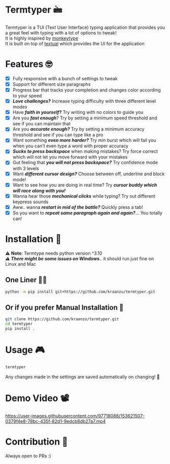 # Termtyper 🖮
Termtyper is a TUI (Text User Interface) typing application that provides you a great feel with typing with a lot of options to tweak!</br>
It is highly inspired by [monkeytype](https://monkeytype.com/)</br>
It is built on top of [textual](https://github.com/Textualize/textual) which provides the UI for the application

# Features 🤓

- [x] Fully responsive with a bunch of settings to tweak
- [x] Support for different size paragraphs
- [x] Progress bar that tracks your completion and changes color according to your speed
- [x] ***Love challenges?*** Increase typing difficulty with three different level modes 
- [x] Have ***faith in yourself?*** Try writing with no colors to guide you
- [x] Are you ***fast enough***? Try by setting a minimum speed threshold and see if you can maintain that
- [x] Are you ***accurate enough?*** Try by setting a minimum accuracy threshold and see if you can type like a pro
- [x] Want something ***even more harder?*** Try min burst which will fail you when you can't even type a word with proper accuracy
- [x] ***Sucks to press backspace*** when making mistakes? Try force correct which will not let you move forward with your mistakes
- [x] Gut feeling that ***you will not press backspace?*** Try confidence mode with 3 levels
- [x] Want ***different cursor design?*** Choose between off, underline and block mode!
- [x] Want to see how you are doing in real time? Try ***cursor buddy which will race along with you!***
- [x] Wanna hear those ***mechanical clicks*** while typing? Try out different keypress sounds 
- [x] Aww.. wanna ***restart in mid of the battle?*** Quickly press a tab!
- [x] So you want to ***repeat same paragraph again and again?***... You totally can! 

# Installation 🔨
⚠️ **Note**: Termtype needs python version ^3.10</br>
***⚠️ There might be some issues on Windows***.. it should run just fine on Linux and Mac </br>


## One Liner ✍🏻
```bash
python -m pip install git+https://github.com/kraanzu/termtyper.git
```

## Or if you prefer Manual Installation 📝
``` bash
git clone https://github.com/kraanzu/termtyper.git
cd termtyper
pip install .
```

# Usage 🎮
```bash
termtyper
```
Any changes made in the settings are saved automatically on changing! 🤗

# Demo Video 📽️
https://user-images.githubusercontent.com/97718086/153621507-0379f4e8-78bc-435f-82d1-9edcb8db27a7.mp4

# Contribution 🤝
Always open to PRs :)
